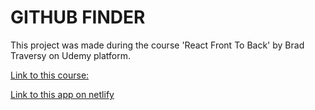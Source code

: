 # GITHUB FINDER

This project was made during the course 'React Front To Back' by Brad Traversy on Udemy platform.

[Link to this course: ](https://www.udemy.com/course/modern-react-front-to-back/)

[Link to this app on netlify](https://gbfinder.netlify.app/)
